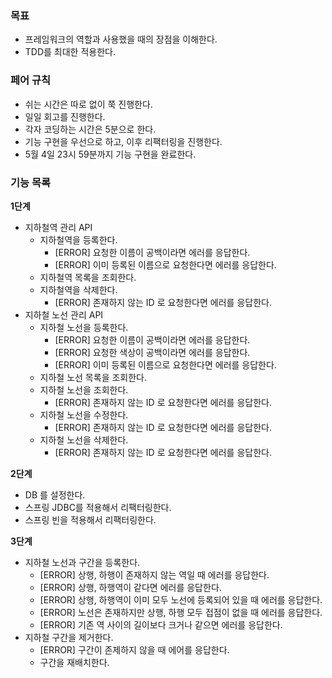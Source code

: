 ### 목표

- 프레임워크의 역할과 사용했을 때의 장점을 이해한다.
- TDD를 최대한 적용한다.

### 페어 규칙

- 쉬는 시간은 따로 없이 쭉 진행한다.
- 일일 회고를 진행한다.
- 각자 코딩하는 시간은 5분으로 한다.
- 기능 구현을 우선으로 하고, 이후 리팩터링을 진행한다.
- 5월 4일 23시 59분까지 기능 구현을 완료한다.

### 기능 목록

**1단계**

- 지하철역 관리 API
    - 지하철역을 등록한다.
        - [ERROR] 요청한 이름이 공백이라면 에러를 응답한다.
        - [ERROR] 이미 등록된 이름으로 요청한다면 에러를 응답한다.
    - 지하철역 목록을 조회한다.
    - 지하철역을 삭제한다.
        - [ERROR] 존재하지 않는 ID 로 요청한다면 에러를 응답한다.
- 지하철 노선 관리 API
    - 지하철 노선을 등록한다.
        - [ERROR] 요청한 이름이 공백이라면 에러를 응답한다.
        - [ERROR] 요청한 색상이 공백이라면 에러를 응답한다.
        - [ERROR] 이미 등록된 이름으로 요청한다면 에러를 응답한다.
    - 지하철 노선 목록을 조회한다.
    - 지하철 노선을 조회한다.
        - [ERROR] 존재하지 않는 ID 로 요청한다면 에러를 응답한다.
    - 지하철 노선을 수정한다.
        - [ERROR] 존재하지 않는 ID 로 요청한다면 에러를 응답한다.
    - 지하철 노선을 삭제한다.
        - [ERROR] 존재하지 않는 ID 로 요청한다면 에러를 응답한다.

**2단계**

- DB 를 설정한다.
- 스프링 JDBC를 적용해서 리팩터링한다.
- 스프링 빈을 적용해서 리팩터링한다.

**3단계**

- 지하철 노선과 구간을 등록한다.
    - [ERROR] 상행, 하행이 존재하지 않는 역일 때 에러를 응답한다.
    - [ERROR] 상행, 하행역이 같다면 에러를 응답한다.
    - [ERROR] 상행, 하행역이 이미 모두 노선에 등록되어 있을 때 에러를 응답한다.
    - [ERROR] 노선은 존재하지만 상행, 하행 모두 접점이 없을 때 에러를 응답한다.
    - [ERROR] 기존 역 사이의 길이보다 크거나 같으면 에러를 응답한다.
- 지하철 구간을 제거한다.
    - [ERROR] 구간이 존제하지 않을 때 에어를 응답한다.
    - 구간을 재배치한다.
